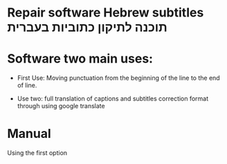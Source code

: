 Repair software Hebrew subtitles
תוכנה לתיקון כתוביות בעברית
===============

# Software two main uses:

 - First Use: Moving punctuation from the beginning of the line to the end of line.
 
 - Use two: full translation of captions and subtitles correction format through using google translate



# Manual
Using the first option
